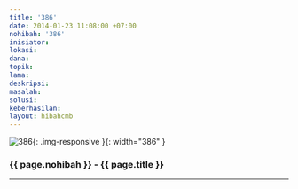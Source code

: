 ```yaml
---
title: '386'
date: 2014-01-23 11:08:00 +07:00
nohibah: '386'
inisiator: 
lokasi: 
dana: 
topik: 
lama: 
deskripsi: 
masalah: 
solusi: 
keberhasilan: 
layout: hibahcmb
---
```


![386](/static/img/hibahcmb/386.png){: .img-responsive }{: width="386" }

### {{ page.nohibah }} - {{ page.title }}

---
